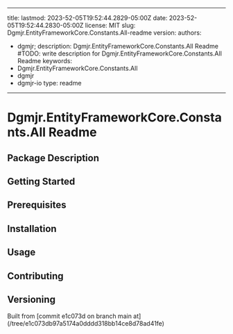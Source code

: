 ---

title:
lastmod: 2023-52-05T19:52:44.2829-05:00Z
date: 2023-52-05T19:52:44.2830-05:00Z
license: MIT
slug: Dgmjr.EntityFrameworkCore.Constants.All-readme
version:
authors:
- dgmjr;
description: Dgmjr.EntityFrameworkCore.Constants.All Readme #TODO: write description for Dgmjr.EntityFrameworkCore.Constants.All Readme
keywords:
- Dgmjr.EntityFrameworkCore.Constants.All
- dgmjr
- dgmjr-io
type: readme
------------

# Dgmjr.EntityFrameworkCore.Constants.All Readme

<!-- TODO: Write the contents of the Dgmjr.EntityFrameworkCore.Constants.All Readme file -->

## Package Description

## Getting Started

## Prerequisites

## Installation

## Usage

## Contributing

## Versioning

Built from [commit e1c073d on branch main at]
(/tree/e1c073db97a5174a0dddd318bb14ce8d78ad41fe)
